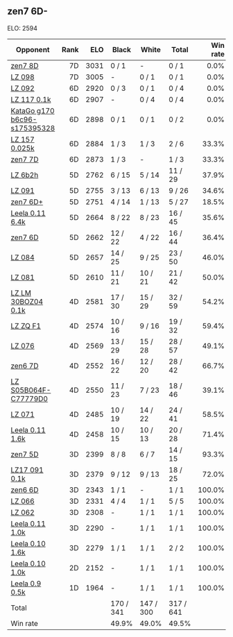 ## zen7 6D- ##

ELO: 2594

Opponent | Rank | ELO | Black | White | Total | Win rate
---------|-----:|----:|-------|-------|-------|-------:
[zen7 8D](zen7%208D.md) | 7D | 3031 | 0 / 1 | - | 0 / 1 | 0.0%
[LZ 098](LZ%20098.md) | 7D | 3005 | - | 0 / 1 | 0 / 1 | 0.0%
[LZ 092](LZ%20092.md) | 6D | 2920 | 0 / 3 | 0 / 1 | 0 / 4 | 0.0%
[LZ 117 0.1k](LZ%20117%200.1k.md) | 6D | 2907 | - | 0 / 4 | 0 / 4 | 0.0%
[KataGo g170 b6c96-s175395328](KataGo%20g170%20b6c96-s175395328.md) | 6D | 2898 | 0 / 1 | 0 / 1 | 0 / 2 | 0.0%
[LZ 157 0.025k](LZ%20157%200.025k.md) | 6D | 2884 | 1 / 3 | 1 / 3 | 2 / 6 | 33.3%
[zen7 7D](zen7%207D.md) | 6D | 2873 | 1 / 3 | - | 1 / 3 | 33.3%
[LZ 6b2h](LZ%206b2h.md) | 5D | 2762 | 6 / 15 | 5 / 14 | 11 / 29 | 37.9%
[LZ 091](LZ%20091.md) | 5D | 2755 | 3 / 13 | 6 / 13 | 9 / 26 | 34.6%
[zen7 6D+](zen7%206D+.md) | 5D | 2751 | 4 / 14 | 1 / 13 | 5 / 27 | 18.5%
[Leela 0.11 6.4k](Leela%200.11%206.4k.md) | 5D | 2664 | 8 / 22 | 8 / 23 | 16 / 45 | 35.6%
[zen7 6D](zen7%206D.md) | 5D | 2662 | 12 / 22 | 4 / 22 | 16 / 44 | 36.4%
[LZ 084](LZ%20084.md) | 5D | 2657 | 14 / 25 | 9 / 25 | 23 / 50 | 46.0%
[LZ 081](LZ%20081.md) | 5D | 2610 | 11 / 21 | 10 / 21 | 21 / 42 | 50.0%
[LZ LM 30BOZ04 0.1k](LZ%20LM%2030BOZ04%200.1k.md) | 4D | 2581 | 17 / 30 | 15 / 29 | 32 / 59 | 54.2%
[LZ ZQ F1](LZ%20ZQ%20F1.md) | 4D | 2574 | 10 / 16 | 9 / 16 | 19 / 32 | 59.4%
[LZ 076](LZ%20076.md) | 4D | 2569 | 13 / 29 | 15 / 28 | 28 / 57 | 49.1%
[zen6 7D](zen6%207D.md) | 4D | 2552 | 16 / 22 | 12 / 20 | 28 / 42 | 66.7%
[LZ S05B064F-C77779D0](LZ%20S05B064F-C77779D0.md) | 4D | 2550 | 11 / 23 | 7 / 23 | 18 / 46 | 39.1%
[LZ 071](LZ%20071.md) | 4D | 2485 | 10 / 19 | 14 / 22 | 24 / 41 | 58.5%
[Leela 0.11 1.6k](Leela%200.11%201.6k.md) | 4D | 2458 | 10 / 15 | 10 / 13 | 20 / 28 | 71.4%
[zen7 5D](zen7%205D.md) | 3D | 2399 | 8 / 8 | 6 / 7 | 14 / 15 | 93.3%
[LZ17 091 0.1k](LZ17%20091%200.1k.md) | 3D | 2379 | 9 / 12 | 9 / 13 | 18 / 25 | 72.0%
[zen6 6D](zen6%206D.md) | 3D | 2343 | 1 / 1 | - | 1 / 1 | 100.0%
[LZ 066](LZ%20066.md) | 3D | 2331 | 4 / 4 | 1 / 1 | 5 / 5 | 100.0%
[LZ 062](LZ%20062.md) | 3D | 2308 | - | 1 / 1 | 1 / 1 | 100.0%
[Leela 0.11 1.0k](Leela%200.11%201.0k.md) | 3D | 2290 | - | 1 / 1 | 1 / 1 | 100.0%
[Leela 0.10 1.6k](Leela%200.10%201.6k.md) | 3D | 2279 | 1 / 1 | 1 / 1 | 2 / 2 | 100.0%
[Leela 0.10 1.0k](Leela%200.10%201.0k.md) | 2D | 2152 | - | 1 / 1 | 1 / 1 | 100.0%
[Leela 0.9 0.5k](Leela%200.9%200.5k.md) | 1D | 1964 | - | 1 / 1 | 1 / 1 | 100.0%
Total | | | 170 / 341 | 147 / 300 | 317 / 641 | 
Win rate| | | 49.9% | 49.0% | 49.5% | 
